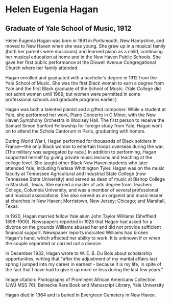 # Helen Eugenia Hagan
## Graduate of Yale School of Music, 1912
Helen Eugenia Hagan was born in 1891 in Portsmouth, New Hampshire, and moved to New Haven when she was young. She grew up in a musical family (both her parents were musicians) and learned piano as a child, continuing her musical education at home and in the New Haven Public Schools. She gave her first public performance at the Dixwell Avenue Congregational Church where her family attended. 

Hagan enrolled and graduated with a bachelor’s degree in 1912 from the Yale School of Music. She was the first Black woman to earn a degree from Yale and the first Black graduate of the School of Music. (Yale College did not admit women until 1969, but women were permitted in some professional schools and graduate programs earlier.)

Hagan was both a talented pianist and a gifted composer. While a student at Yale, she performed her work, Piano Concerto in C Minor, with the New Haven Symphony Orchestra in Woolsey Hall. The first person to receive the Samuel Simon Sanford Fellowship for foreign study from Yale, Hagan went on to attend the Schola Cantorum in Paris, graduating with honors. 

During World War I, Hagan performed for thousands of Black soldiers in France—the only Black woman to entertain troops overseas during the war. (The military was segregated by race.) In addition to performing, Hagan supported herself by giving private music lessons and teaching at the college level. She taught other Black New Haven students who later attended Yale, including Nerissa Whittington Tyler. Hagan was on the music faculty at Tennessee Agricultural and Industrial State College (now Tennessee State University) and served as dean of music at Bishop College in Marshall, Texas. She earned a master of arts degree from Teachers College, Columbia University, and was a member of several professional and musical associations. She also served as an organist and music leader at churches in New Haven; Morristown, New Jersey; Chicago; and Marshall, Texas. 

In 1920, Hagan married fellow Yale alum John Taylor Williams (Sheffield 1898-1900). Newspapers reported in 1925 that Hagan had asked for a divorce on the grounds Williams abused her and did not provide sufficient financial support. Newspaper reports indicated Williams had broken Hagan's hand, which affected her ability to work. It is unknown if or when the couple separated or carried out a divorce. 

In December 1932, Hagan wrote to W. E. B. Du Bois about scholarship opportunities, writing that "after the adjustment of my marital affairs last spring I jumped into my career in earnest - because it is my life, in spite of the fact that I have had to give it up more or less during the last few years."

Image citation: Photographs of Prominent African Americans Collection (JWJ MSS 76), Beinecke Rare Book and Manuscript Library, Yale University

Hagan died in 1964 and is buried in Evergreen Cemetery in New Haven. 
